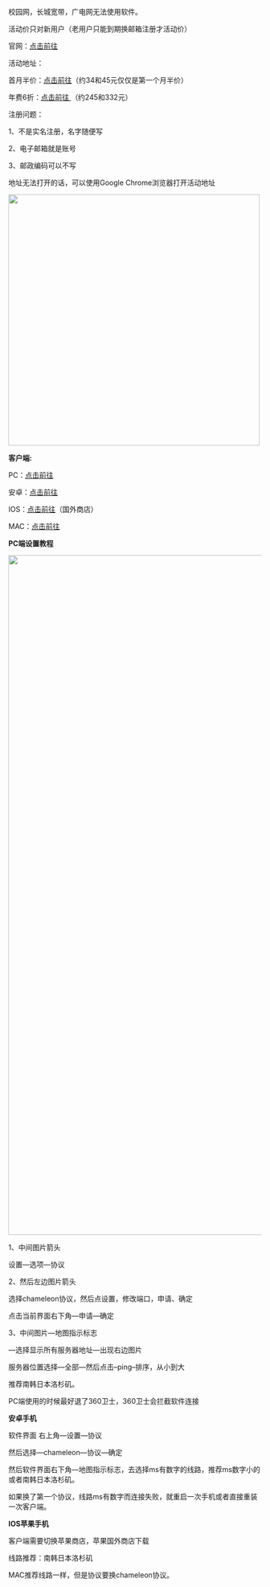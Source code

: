 校园网，长城宽带，广电网无法使用软件。

活动价只对新用户（老用户只能到期换邮箱注册才活动价）

官网：<a href="https://www.accelerator-vy.org/zh/vyprvpn/world-cup-special?offer_id=235&amp;aff_id=3987" target="_blank" rel="noopener noreferrer nofollow">点击前往</a>

活动地址：

首月半价：<a href="https://www.accelerator-vy.org/zh/special/vpn-promo?offer_id=193&amp;aff_id=3987" target="_blank" rel="noopener noreferrer nofollow">点击前往</a>（约34和45元仅仅是第一个月半价）

年费6折：<a href="https://www.accelerator-vy.org/zh/vyprvpn/world-cup-special?offer_id=235&amp;aff_id=3987" target="_blank" rel="noopener noreferrer nofollow">点击前往 </a>（约245和332元）

注册问题：

1、不是实名注册，名字随便写

2、电子邮箱就是账号

3、邮政编码可以不写

地址无法打开的话，可以使用Google Chrome浏览器打开活动地址

<img src="https://uploader.shimo.im/f/uTnBNeY6UzspW8lh.jpg!thumbnail" width="500" height="auto" data-src="https://uploader.shimo.im/f/uTnBNeY6UzspW8lh.jpg!thumbnail" />


<strong>客户端:</strong>

PC：<a href="https://www.accelerator-vy.org/downloads/vyprvpn/desktop/windows/production/2.16.4.9212/VyprVPN-2.16.4.9212-installer.exe" target="_blank" rel="noopener noreferrer nofollow">点击前往</a>

安卓：<a href="https://www.accelerator-vy.org/downloads/vyprvpn/mobile/android/production/2.30.0.10229/VyprVpn-2.30.0.10229.apk" target="_blank" rel="noopener noreferrer nofollow">点击前往</a>

IOS：<a href="https://itunes.apple.com/app/id577635689?mt=8" target="_blank" rel="noopener noreferrer nofollow">点击前往</a>（国外商店）

MAC：<a href="https://www.accelerator-vy.org/downloads/vyprvpn/desktop/mac/production/2.20.0.6706/VyprVPN_v2.20.0.6706.dmg" target="_blank" rel="noopener noreferrer nofollow">点击前往</a>

<strong>PC端设置教程</strong>

<img src="https://uploader.shimo.im/f/tgJEP4thPkQqge9s.jpg!thumbnail" width="1353" height="auto" data-src="https://uploader.shimo.im/f/tgJEP4thPkQqge9s.jpg!thumbnail" />

1、中间图片箭头

设置—选项—协议

2、然后左边图片箭头

选择chameleon协议，然后点设置，修改端口，申请、确定

点击当前界面右下角—申请—确定

3、中间图片—地图指示标志

—选择显示所有服务器地址—出现右边图片

服务器位置选择—全部—然后点击–ping–排序，从小到大

推荐南韩日本洛杉矶。

PC端使用的时候最好退了360卫士，360卫士会拦截软件连接

<strong>安卓手机</strong>

软件界面 右上角—设置—协议

然后选择—chameleon—协议—确定

然后软件界面右下角—地图指示标志，去选择ms有数字的线路，推荐ms数字小的或者南韩日本洛杉矶。

如果换了第一个协议，线路ms有数字而连接失败，就重启一次手机或者直接重装一次客户端。

<strong>IOS苹果手机</strong>

客户端需要切换苹果商店，苹果国外商店下载

线路推荐：南韩日本洛杉矶

MAC推荐线路一样，但是协议要换chameleon协议。
